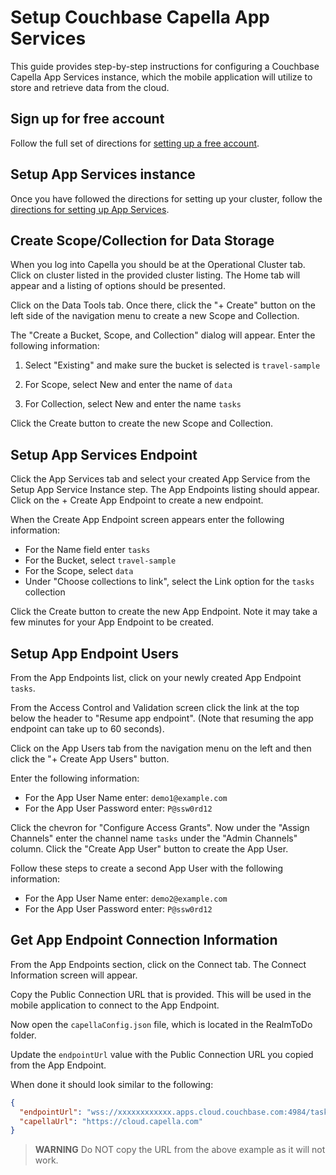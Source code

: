 # Setup Couchbase Capella App Services
This guide provides step-by-step instructions for configuring a Couchbase Capella App Services instance, which the mobile application will utilize to store and retrieve data from the cloud.  

## Sign up for free account

Follow the full set of directions for [setting up a free account](https://docs.couchbase.com/cloud/get-started/create-account.html).

## Setup App Services instance

Once you have followed the directions for setting up your cluster, follow the [directions for setting up App Services](https://docs.couchbase.com/cloud/get-started/create-account.html#app-services).

## Create Scope/Collection for Data Storage

When you log into Capella you should be at the Operational Cluster tab.  Click on cluster listed in the provided cluster listing.  The Home tab will appear and a listing of options should be presented. 

Click on the Data Tools tab.  Once there, click the "+ Create" button on the left side of the navigation menu to create a new Scope and Collection. 

The "Create a Bucket, Scope, and Collection" dialog will appear.  Enter the following information:

1. Select "Existing" and make sure the bucket is selected is `travel-sample`

2. For Scope, select New and enter the name of `data`

3. For Collection, select New and enter the name `tasks`

Click the Create button to create the new Scope and Collection.

## Setup App Services Endpoint

Click the App Services tab and select your created App Service from the Setup App Service Instance step.  The App Endpoints listing should appear.  Click on the + Create App Endpoint to create a new endpoint.

When the Create App Endpoint screen appears enter the following information:

- For the Name field enter `tasks`
- For the Bucket, select `travel-sample`
- For the Scope, select `data`
- Under "Choose collections to link", select the Link option for the `tasks` collection

Click the Create button to create the new App Endpoint.  Note it may take a few minutes for your App Endpoint to be created. 

## Setup App Endpoint Users

From the App Endpoints list, click on your newly created App Endpoint `tasks`.

From the Access Control and Validation screen click the link at the top below the header to "Resume app endpoint". (Note that resuming the app endpoint can take up to 60 seconds).

Click on the App Users tab from the navigation menu on the left and then click the "+ Create App Users" button.

Enter the following information:

- For the App User Name enter: `demo1@example.com`
- For the App User Password enter:  `P@ssw0rd12`

Click the chevron for "Configure Access Grants".  Now under the "Assign Channels" enter the channel name `tasks` under the "Admin Channels" column.  Click the "Create App User" button to create the App User.

Follow these steps to create a second App User with the following information:

- For the App User Name enter: `demo2@example.com`
- For the App User Password enter:  `P@ssw0rd12`

## Get App Endpoint Connection Information

From the App Endpoints section, click on the Connect tab.  The Connect Information screen will appear.  

Copy the Public Connection URL that is provided.  This will be used in the mobile application to connect to the App Endpoint.

Now open the `capellaConfig.json` file, which is located in the RealmToDo folder.

Update the `endpointUrl` value with the Public Connection URL you copied from the App Endpoint.  

When done it should look similar to the following:

```json
{
  "endpointUrl": "wss://xxxxxxxxxxxx.apps.cloud.couchbase.com:4984/tasks",
  "capellaUrl": "https://cloud.capella.com"
}

```

> **WARNING**
> Do NOT copy the URL from the above example as it will not work.